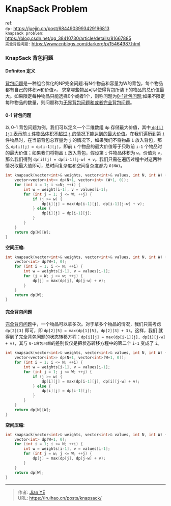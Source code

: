 # KnapSack Problem


ref:</br>
`dp:` https://juejin.cn/post/6844903993429196813</br>
`knapsack problem:` https://blog.csdn.net/qq_38410730/article/details/81667885</br>
`完全背包问题:` https://www.cnblogs.com/darkerg/p/15464987.html</br>

### KnapSack 背包问题

#### Definiton 定义

<u>背包问题</u>是一种组合优化的NP完全问题:有N个物品和容量为W的背包，每个物品都有自己的体积w和价值v， 求拿哪些物品可以使得背包所装下的物品的总价值最大。如果限定每种物品只能选择0个或者1个，则称问题为<u>0-1背包问题</u>;如果不限定每种物品的数量，则问题称为<u>无界背包问题和或者完全背包问题</u>。

#### 0-1 背包问题

以 0-1 背包问题为例。我们可以定义一个二维数组 `dp` 存储最大价值，其中<u> `dp[i][j]` 表示前 `i` 件物品体积不超过 `j` 的情况下能达到的最大价值</u>。在我们遍历到第 `i` 件物品时，在当前背包总容量为 `j` 的情况下，如果我们不将物品 `i` 放入背包，那么 `dp[i][j]
= dp[i-1][j]`，即前 `i` 个物品的最大价值等于只取前 `i-1` 个物品时的最大价值；如果我们将物品 `i` 放入背包，假设第 `i` 件物品体积为 `w`，价值为 `v`，那么我们得到 `dp[i][j] = dp[i-1][j-w] + v`。我们只需在遍历过程中对这两种情况取最大值即可，总时间复杂度和空间复杂度都为 `O(NW)`。

```c++
int knapsack(vector<int>& weights, vector<int>& values, int N, int W) {
    vector<vector<int>> dp(N+1, vector<int> (W+1, 0));
    for (int i = 1; i <=N; ++i) {
        int w = weight[i-1], v = values[i-1];
        for (int j = 1; j <= W; ++j) {
            if (j >= w) {
                dp[i][j] = max(dp[i-1][j], dp[i-1][j-w] + v);
            } else {
                dp[i][j] = dp[i-1][j];
            }
        }
    }
    return dp[N][W];
}
```

**空间压缩:**

```c++
int knapsack(vector<int>& weights, vector<int>& values, int N, int W) {
    vector<int> dp(W+1, 0);
    for (int i = 1; i <= N; ++i) {
        int w = weights[i-1], v = values[i-1];
        for (j = W; j >= w; ++j) {
            dp[j] = max(dp[j], dp[j-w] + v);
        }
    }
    return dp[W];
}
```

#### 完全背包问题

<u>完全背包问题</u>中，一个物品可以拿多次。对于拿多个物品的情况，我们只需考虑 `dp[2][3]` 即可，即 `dp[2][5] = max(dp[1][5], dp[2][3] + 3)`。这样，我们
就得到了完全背包问题的状态转移方程：`dp[i][j] = max(dp[i-1][j], dp[i][j-w] + v)`，其与 `0-1背包问题`的差别仅仅是把状态转移方程中的第二个 `i-1` 变成了 `i`。

```c++
int knapsack(vector<int>& weights, vector<int>& values, int N, int W) {
    vector<vector<int>> dp(N+1, vector<int>(W+1, 0));
    for (int i = 1; i <= N; ++i) {
        int w = weights[i-1], v = values[i-1];
        for (int j = 1; j <= W; ++j) {
            if (j >= w) {
                dp[i][j] = max(dp[i-1][j], dp[i][j-w] + v);
            } else {
                dp[i][j] = dp[i-1][j];
            }
        }
    }
    return dp[N][W];
}
```

**空间压缩:**

```c++
int knapsack(vector<int>& weights, vector<int>& values, int N, int W) {
    vector<int> dp(W+1, 0);
    for (int i = 1; i <= N; ++i) {
        int w = weights[i-1], v = values[i-1];
        for (int j = w; j <= W; ++j) {
            dp[j] = max(dp[j], dp[j-w] + v);
        }
    }
    return dp[W];
}
```

---

> 作者: [Jian YE](https://github.com/jianye0428)  
> URL: https://lruihao.cn/posts/knapsack/  

